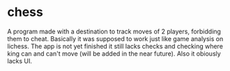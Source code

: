 # chess
A program made with a destination to track moves of 2 players, forbidding them to cheat. Basically it was supposed to work just like game analysis on lichess. 
The app is not yet finished it still lacks checks and checking where king can and can't move (will be added in the near future).
Also it obiously lacks UI.
